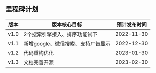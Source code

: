 ## 里程碑计划

|版本|版本核心目标|预计发布时间|
|---|---|---|
|v1.0|2个搜索引擎接入、排序功能试下|2022-11-30|
|v1.1|新增google、微信搜索、支持广告显示|2022-12-30|
|v1.2|代码重构优化|2023-01-30|
|v1.3|文档完善开源|2023-02-30|
